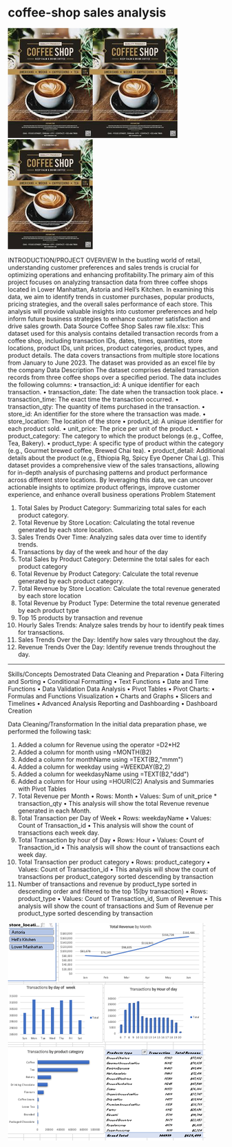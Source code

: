 # coffee-shop sales analysis
![](coffee_image.jpg)![](coffee_image.jpg)![](coffee_image.jpg)

INTRODUCTION/PROJECT OVERVIEW
In the bustling world of retail, understanding customer preferences and sales trends is crucial for optimizing operations and enhancing profitability.The primary aim of this project focuses on analyzing transaction data from three coffee shops located in Lower Manhattan, Astoria and Hell’s Kitchen. In examining this data, we aim to identify trends in customer purchases, popular products, pricing strategies, and the overall sales performance of each store. This analysis will provide valuable insights into customer preferences and help inform future business strategies to enhance customer satisfaction and drive sales growth.
Data Source
Coffee Shop Sales raw file.xlsx: This dataset used for this analysis contains detailed transaction records from a coffee shop, including transaction IDs, dates, times, quantities, store locations, product IDs, unit prices, product categories, product types, and product details. The data covers transactions from multiple store locations from January to June 2023. The dataset was provided as an excel file by the company
Data Description
The dataset comprises detailed transaction records from three coffee shops over a specified period. The data includes the following columns: • transaction_id: A unique identifier for each transaction. • transaction_date: The date when the transaction took place. • transaction_time: The exact time the transaction occurred. • transaction_qty: The quantity of items purchased in the transaction. • store_id: An identifier for the store where the transaction was made. • store_location: The location of the store • product_id: A unique identifier for each product sold. • unit_price: The price per unit of the product. • product_category: The category to which the product belongs (e.g., Coffee, Tea, Bakery). • product_type: A specific type of product within the category (e.g., Gourmet brewed coffee, Brewed Chai tea). • product_detail: Additional details about the product (e.g., Ethiopia Rg, Spicy Eye Opener Chai Lg). This dataset provides a comprehensive view of the sales transactions, allowing for in-depth analysis of purchasing patterns and product performance across different store locations. By leveraging this data, we can uncover actionable insights to optimize product offerings, improve customer experience, and enhance overall business operations
Problem Statement
1.	Total Sales by Product Category: Summarizing total sales for each product category.
2.	Total Revenue by Store Location: Calculating the total revenue generated by each store location.
3.	Sales Trends Over Time: Analyzing sales data over time to identify trends.
4.	Transactions by day of the week and hour of the day
5.	Total Sales by Product Category: Determine the total sales for each product category
6.	Total Revenue by Product Category: Calculate the total revenue generated by each product category.
7.	Total Revenue by Store Location: Calculate the total revenue generated by each store location
8.	Total Revenue by Product Type: Determine the total revenue generated by each product type
9.	Top 15 products by transaction and revenue
10.	Hourly Sales Trends: Analyze sales trends by hour to identify peak times for transactions.
11.	Sales Trends Over the Day: Identify how sales vary throughout the day.
12.	Revenue Trends Over the Day: Identify revenue trends throughout the day.
________________________________________
Skills/Concepts Demostrated
Data Cleaning and Preparation
•	Data Filtering and Sorting
•	Conditional Formatting
•	Text Functions
•	Date and Time Functions
•	Data Validation Data Analysis
•	Pivot Tables
•	Pivot Charts:
•	Formulas and Functions Visualization
•	Charts and Graphs
•	Slicers and Timelines
•	Advanced Analysis Reporting and Dashboarding
•	Dashboard Creation

Data Cleaning/Transformation
In the initial data preparation phase, we performed the following task:
1.	Added a column for Revenue using the operator =D2*H2
2.	Added a column for month using =MONTH(B2)
3.	Added a column for monthName using =TEXT(B2,"mmm")
4.	Added a column for weekday using =WEEKDAY(B2,2)
5.	Added a column for weekdasyName using =TEXT(B2,"ddd")
6.	Added a column for Hour using =HOUR(C2)
Analysis and Summaries with Pivot Tables
1.	Total Revenue per Month
•	Rows: Month
•	Values: Sum of unit_price * transaction_qty
•	This analysis will show the total Revenue revenue generated in each Month.
2.	Total Transaction per Day of Week
•	Rows: weekdayName
•	Values: Count of Transaction_id
•	This analysis will show the count of transactions each week day.
3.	Total Transaction by hour of Day
•	Rows: Hour
•	Values: Count of Transaction_id
•	This analysis will show the count of transactions each week day.
4.	Total Transaction per product category
•	Rows: product_category
•	Values: Count of Transaction_id
•	This analysis will show the count of transactions per product_category sorted descending by transaction
5.	Number of transactions and revenue by product_type sorted in descending order and filtered to the top 15(by transaction)
•	Rows: product_type
•	Values: Count of Transaction_id, Sum of Revenue
•	This analysis will show the count of transactions and Sum of Revenue per product_type sorted descending by transaction

![](Dashboard_pic.jpg.PNG)

